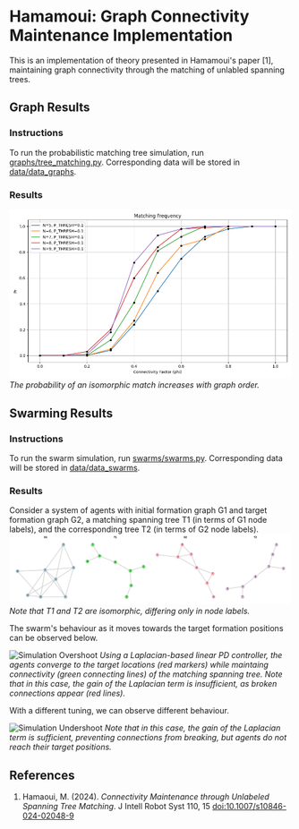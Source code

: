 # Hamamoui: Graph Connectivity Maintenance Implementation

This is an implementation of theory presented in Hamamoui's paper [1], maintaining graph connectivity through the matching of unlabled spanning trees.

## Graph Results
### Instructions
To run the probabilistic matching tree simulation, run [graphs/tree_matching.py](graphs/tree_matching.py).
Corresponding data will be stored in [data/data_graphs](data/data_graphs).

### Results
![Matching Frequencies](https://github.com/ericjhkim/hamamoui-connectivity/blob/main/visualizations/fm_by_order.png)
_The probability of an isomorphic match increases with graph order._

## Swarming Results
### Instructions
To run the swarm simulation, run [swarms/swarms.py](swarms/swarms.py).
Corresponding data will be stored in [data/data_swarms](data/data_swarms).

### Results
Consider a system of agents with initial formation graph G1 and target formation graph G2, a matching spanning tree T1 (in terms of G1 node labels), and the corresponding tree T2 (in terms of G2 node labels).
![Graphs](https://github.com/ericjhkim/hamamoui-connectivity/blob/main/visualizations/matching_graphs_example_1.png)
_Note that T1 and T2 are isomorphic, differing only in node labels._

The swarm's behaviour as it moves towards the target formation positions can be observed below.

![Simulation Overshoot](https://github.com/ericjhkim/hamamoui-connectivity/blob/main/visualizations/anim_20250212_074531.gif)
_Using a Laplacian-based linear PD controller, the agents converge to the target locations (red markers) while maintaing connectivity (green connecting lines) of the matching spanning tree. Note that in this case, the gain of the Laplacian term is insufficient, as broken connections appear (red lines)._

With a different tuning, we can observe different behaviour.

![Simulation Undershoot](https://github.com/ericjhkim/hamamoui-connectivity/blob/main/visualizations/anim_20250212_074853.gif)
_Note that in this case, the gain of the Laplacian term is sufficient, preventing connections from breaking, but agents do not reach their target positions._

## References
  1. Hamaoui, M. (2024). *Connectivity Maintenance through Unlabeled Spanning Tree Matching*. J Intell Robot Syst 110, 15 [doi:10.1007/s10846-024-02048-9](https://doi.org/10.1007/s10846-024-02048-9)